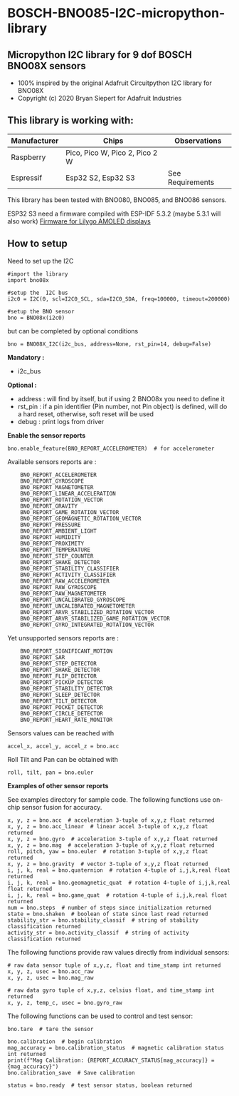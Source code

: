 # BOSCH-BNO085-I2C-micropython-library
## Micropython I2C library for 9 dof BOSCH BNO08X sensors

- 100% inspired by the original Adafruit Circuitpython I2C library for BNO08X
- Copyright (c) 2020 Bryan Siepert for Adafruit Industries

## This library is working with:

|  Manufacturer |  Chips  |  Observations |
| ------------ | ------------ | ------------ | 
|  Raspberry | Pico, Pico W,  Pico 2,  Pico 2 W   |   |
|  Espressif | Esp32 S2, Esp32 S3 |  See Requirements |

This library has been tested with BNO080, BNO085, and BNO086 sensors.

ESP32 S3 need a firmware compiled with ESP-IDF 5.3.2 (maybe 5.3.1 will also work)
[Firmware for Lilygo AMOLED displays](https://github.com/dobodu/Lilygo-Amoled-Micropython/blob/main/firmware/firmware_2024_12_28.bin "Firmware for Lilygo AMOLED displays")

## How to setup

Need to set up the I2C

    #import the library
    import bno08x

    #setup the  I2C bus
    i2c0 = I2C(0, scl=I2C0_SCL, sda=I2C0_SDA, freq=100000, timeout=200000)

    #setup the BNO sensor
    bno = BNO08x(i2c0)

but can be completed by optional conditions

    bno = BNO08X_I2C(i2c_bus, address=None, rst_pin=14, debug=False)

**Mandatory :**

- i2c_bus

**Optional :**

- address : will find by itself, but if using 2 BNO08x you need to define it
- rst_pin : if a pin identifier (Pin number, not Pin object) is defined, will do a hard reset, otherwise, soft reset will be used
- debug : print logs from driver 

**Enable the sensor reports**

    bno.enable_feature(BNO_REPORT_ACCELEROMETER)  # for accelerometer
    
Available sensors reports are :

        BNO_REPORT_ACCELEROMETER
        BNO_REPORT_GYROSCOPE
        BNO_REPORT_MAGNETOMETER
        BNO_REPORT_LINEAR_ACCELERATION
        BNO_REPORT_ROTATION_VECTOR
        BNO_REPORT_GRAVITY
        BNO_REPORT_GAME_ROTATION_VECTOR
        BNO_REPORT_GEOMAGNETIC_ROTATION_VECTOR
        BNO_REPORT_PRESSURE
        BNO_REPORT_AMBIENT_LIGHT
        BNO_REPORT_HUMIDITY
        BNO_REPORT_PROXIMITY
        BNO_REPORT_TEMPERATURE
        BNO_REPORT_STEP_COUNTER
        BNO_REPORT_SHAKE_DETECTOR
        BNO_REPORT_STABILITY_CLASSIFIER
        BNO_REPORT_ACTIVITY_CLASSIFIER
        BNO_REPORT_RAW_ACCELEROMETER
        BNO_REPORT_RAW_GYROSCOPE
        BNO_REPORT_RAW_MAGNETOMETER
        BNO_REPORT_UNCALIBRATED_GYROSCOPE
        BNO_REPORT_UNCALIBRATED_MAGNETOMETER
        BNO_REPORT_ARVR_STABILIZED_ROTATION_VECTOR
        BNO_REPORT_ARVR_STABILIZED_GAME_ROTATION_VECTOR
        BNO_REPORT_GYRO_INTEGRATED_ROTATION_VECTOR

Yet unsupported sensors reports are :

        BNO_REPORT_SIGNIFICANT_MOTION
        BNO_REPORT_SAR
        BNO_REPORT_STEP_DETECTOR
        BNO_REPORT_SHAKE_DETECTOR
        BNO_REPORT_FLIP_DETECTOR
        BNO_REPORT_PICKUP_DETECTOR
        BNO_REPORT_STABILITY_DETECTOR
        BNO_REPORT_SLEEP_DETECTOR
        BNO_REPORT_TILT_DETECTOR
        BNO_REPORT_POCKET_DETECTOR
        BNO_REPORT_CIRCLE_DETECTOR
        BNO_REPORT_HEART_RATE_MONITOR
    
Sensors values can be reached with

    accel_x, accel_y, accel_z = bno.acc

Roll Tilt and Pan can be obtained with

    roll, tilt, pan = bno.euler

**Examples of other sensor reports**

See examples directory for sample code. The following functions use on-chip sensor fusion for accuracy.

    x, y, z = bno.acc  # acceleration 3-tuple of x,y,z float returned
    x, y, z = bno.acc_linear  # linear accel 3-tuple of x,y,z float returned
    x, y, z = bno.gyro  # acceleration 3-tuple of x,y,z float returned
    x, y, z = bno.mag  # acceleration 3-tuple of x,y,z float returned
    roll, pitch, yaw = bno.euler  # rotation 3-tuple of x,y,z float returned
    x, y, z = bno.gravity  # vector 3-tuple of x,y,z float returned
    i, j, k, real = bno.quaternion  # rotation 4-tuple of i,j,k,real float returned
    i, j, k, real = bno.geomagnetic_quat  # rotation 4-tuple of i,j,k,real float returned
    i, j, k, real = bno.game_quat  # rotation 4-tuple of i,j,k,real float returned
    num = bno.steps  # number of steps since initialization returned
    state = bno.shaken  # boolean of state since last read returned
    stability_str = bno.stability_classif  # string of stability classification returned
    activity_str = bno.activity_classif  # string of activity classification returned

The following functions provide raw values directly from individual sensors:

    # raw data sensor tuple of x,y,z, float and time_stamp int returned
    x, y, z, usec = bno.acc_raw 
    x, y, z, usec = bno.mag_raw
    
    # raw data gyro tuple of x,y,z, celsius float, and time_stamp int returned
    x, y, z, temp_c, usec = bno.gyro_raw
    
The following functions can be used to control and test sensor:

    bno.tare  # tare the sensor

    bno.calibration  # begin calibration
    mag_accuracy = bno.calibration_status  # magnetic calibration status int returned
    print(f"Mag Calibration: {REPORT_ACCURACY_STATUS[mag_accuracy]} = {mag_accuracy}")
    bno.calibration_save  # Save calibration

    status = bno.ready  # test sensor status, boolean returned
